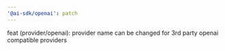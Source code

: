 ```yaml
---
'@ai-sdk/openai': patch
---
```


feat (provider/openai): provider name can be changed for 3rd party openai compatible providers
